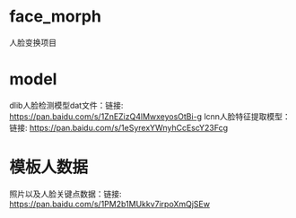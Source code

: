 # face_morph
人脸变换项目
# model
dlib人脸检测模型dat文件：链接: https://pan.baidu.com/s/1ZnEZizQ4lMwxeyosOtBi-g
lcnn人脸特征提取模型：链接: https://pan.baidu.com/s/1eSyrexYWnyhCcEscY23Fcg
# 模板人数据
照片以及人脸关键点数据：链接: https://pan.baidu.com/s/1PM2b1MUkkv7irpoXmQjSEw

